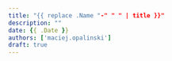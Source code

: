 ```yaml
---
title: "{{ replace .Name "-" " " | title }}"
description: ""
date: {{ .Date }}
authors: ['maciej.opalinski']
draft: true
---
```

